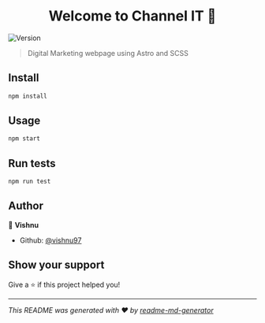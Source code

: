 <h1 align="center">Welcome to Channel IT 👋</h1>
<p>
  <img alt="Version" src="https://img.shields.io/badge/version-0.1.0-blue.svg?cacheSeconds=2592000" />
</p>

> Digital Marketing webpage using Astro and SCSS

## Install

```sh
npm install
```

## Usage

```sh
npm start
```

## Run tests

```sh
npm run test
```

## Author

👤 **Vishnu**

- Github: [@vishnu97](https://github.com/vishnubishen)

## Show your support

Give a ⭐️ if this project helped you!

---

_This README was generated with ❤️ by [readme-md-generator](https://github.com/kefranabg/readme-md-generator)_